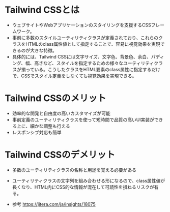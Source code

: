 # Tailwind CSSとは

- ウェブサイトやWebアプリケーションのスタイリングを支援するCSSフレームワーク。
- 事前に多数のスタイルユーティリティクラスが定義されており、これらのクラスをHTMLのclass属性値として指定することで、容易に視覚効果を実現できるのが大きな特徴。
- 具体的には、Tailwind CSSには文字サイズ、文字色、背景色、余白、パディング、幅、高さなど、スタイルを指定するための様々なユーティリティクラスが揃っている。こうしたクラスをHTML要素のclass属性に指定するだけで、CSSでスタイル定義をしなくても視覚効果を実現できる。

# Tailwind CSSのメリット

- 効率的な開発と自由度の高いカスタマイズが可能
- 事前定義のユーティリティクラスを使って短時間で品質の高いUI実装ができる上に、細かな調整も行える
- レスポンシブ対応も簡単

# Tailwind CSSのデメリット

- 多数のユーティリティクラスの名称と用途を覚える必要がある
- ユーティリティクラスの文字列を組み合わせる形になるので、class属性値が長くなり、HTML内にCSS的な情報が混在して可読性を損ねるリスクが有る。

- 参考
  https://jitera.com/ja/insights/18075
